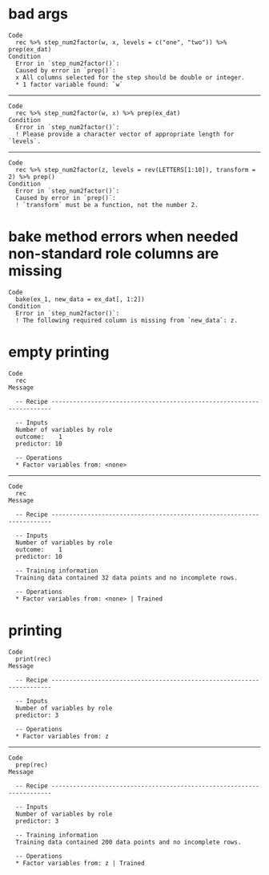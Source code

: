 # bad args

    Code
      rec %>% step_num2factor(w, x, levels = c("one", "two")) %>% prep(ex_dat)
    Condition
      Error in `step_num2factor()`:
      Caused by error in `prep()`:
      x All columns selected for the step should be double or integer.
      * 1 factor variable found: `w`

---

    Code
      rec %>% step_num2factor(w, x) %>% prep(ex_dat)
    Condition
      Error in `step_num2factor()`:
      ! Please provide a character vector of appropriate length for `levels`.

---

    Code
      rec %>% step_num2factor(z, levels = rev(LETTERS[1:10]), transform = 2) %>% prep()
    Condition
      Error in `step_num2factor()`:
      Caused by error in `prep()`:
      ! `transform` must be a function, not the number 2.

# bake method errors when needed non-standard role columns are missing

    Code
      bake(ex_1, new_data = ex_dat[, 1:2])
    Condition
      Error in `step_num2factor()`:
      ! The following required column is missing from `new_data`: z.

# empty printing

    Code
      rec
    Message
      
      -- Recipe ----------------------------------------------------------------------
      
      -- Inputs 
      Number of variables by role
      outcome:    1
      predictor: 10
      
      -- Operations 
      * Factor variables from: <none>

---

    Code
      rec
    Message
      
      -- Recipe ----------------------------------------------------------------------
      
      -- Inputs 
      Number of variables by role
      outcome:    1
      predictor: 10
      
      -- Training information 
      Training data contained 32 data points and no incomplete rows.
      
      -- Operations 
      * Factor variables from: <none> | Trained

# printing

    Code
      print(rec)
    Message
      
      -- Recipe ----------------------------------------------------------------------
      
      -- Inputs 
      Number of variables by role
      predictor: 3
      
      -- Operations 
      * Factor variables from: z

---

    Code
      prep(rec)
    Message
      
      -- Recipe ----------------------------------------------------------------------
      
      -- Inputs 
      Number of variables by role
      predictor: 3
      
      -- Training information 
      Training data contained 200 data points and no incomplete rows.
      
      -- Operations 
      * Factor variables from: z | Trained


